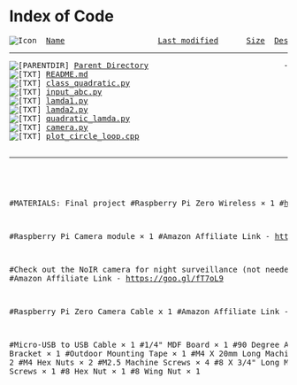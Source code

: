 <html>
 <head>
  <title>Index of Code</title>
 </head>
 <body>
<h1>Index of Code</h1>
<pre><img src="/icons/blank.gif" alt="Icon "> <a href="?C=N;O=D">Name</a>                    <a href="?C=M;O=A">Last modified</a>      <a href="?C=S;O=A">Size</a>  <a href="?C=D;O=A">Description</a><hr><img src="/icons/back.gif" alt="[PARENTDIR]"> <a href="/code/ccode/">Parent Directory</a>                             -   
<img src="/icons/text.gif" alt="[TXT]"> <a href="README.md">README.md</a>                                 
<img src="/icons/text.gif" alt="[TXT]"> <a href="class_quadratic.py">class_quadratic.py</a>              
<img src="/icons/text.gif" alt="[TXT]"> <a href="input_abc.py">input_abc.py</a>              
<img src="/icons/text.gif" alt="[TXT]"> <a href="lamda1.py">lamda1.py</a>            
<img src="/icons/text.gif" alt="[TXT]"> <a href="lamda2.py">lamda2.py</a>         
<img src="/icons/text.gif" alt="[TXT]"> <a href="quadratic_lamda.py">quadratic_lamda.py</a>       
<img src="/icons/text.gif" alt="[TXT]"> <a href="camera.py">camera.py</a>        
<img src="/icons/text.gif" alt="[TXT]"> <a href="plot_circle_loop.cpp">plot_circle_loop.cpp</a>  

<hr></pre>
<pre><div class="list">

#MATERIALS: Final project
#Raspberry Pi Zero Wireless × 1 
#https://www.adafruit.com/product/3400

#Raspberry Pi Camera module × 1
#Amazon Affiliate Link - https://goo.gl/4kR632

#Check out the NoIR camera for night surveillance (not needed)
#Amazon Affiliate Link - https://goo.gl/fT7oL9

#Raspberry Pi Zero Camera Cable x 1
#Amazon Affiliate Link - https://goo.gl/pBVZb1
 
#Micro-USB to USB Cable × 1 
#1/4" MDF Board × 1 
#90 Degree Angle Bracket × 1 
#Outdoor Mounting Tape × 1 
#M4 X 20mm Long Machine Screws × 2 
#M4 Hex Nuts × 2 
#M2.5 Machine Screws × 4 
#8 X 3/4" Long Machine Screws × 1 
#8 Hex Nut × 1 
#8 Wing Nut × 1 

</div>
</pre>

</body></html>
